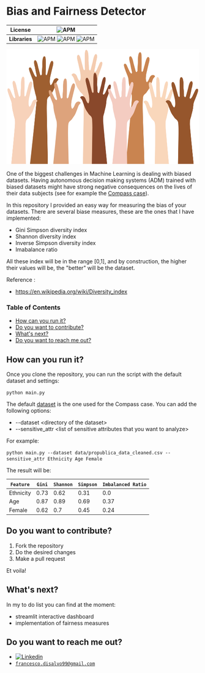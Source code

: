 # Bias and Fairness Detector

| **License** | ![APM](https://img.shields.io/apm/l/vim-mode?color=orange&label=License&logo=MIT) |
| ----- | ---- |
| **Libraries** |  ![APM](https://img.shields.io/badge/Pandas-1.2.5-green) ![APM](https://img.shields.io/badge/Numpy-1.21-green) ![APM](https://img.shields.io/badge/PrettyTable-2.1-green) 

<p align="center">
  <img src="img/bg.png" height="300px"/>
</p>

One of the biggest challenges in Machine Learning is dealing with biased datasets. Having autonomous decision making systems (ADM) trained with biased datasets might have strong negative consequences on the lives of their data subjects (see for example the [Compass case](https://www.propublica.org/article/how-we-analyzed-the-compas-recidivism-algorithm)).

In this repository I provided an easy way for measuring the bias of your datasets. There are several biase measures, these are the ones that I have implemented:
* Gini Simpson diversity index
* Shannon diversity index
* Inverse Simpson diversity index
* Imabalance ratio

All these index will be in the range [0,1], and by construction, the higher their values will be, the "better" will be the dataset. 

Reference : 
* https://en.wikipedia.org/wiki/Diversity_index

### Table of Contents  
* [How can you run it?](#run)  
* [Do you want to contribute?](#contribute)  
* [What's next?](#next)  
* [Do you want to reach me out? ](#contacts)  



<a name="run"/>

## How can you run it?
Once you clone the repository, you can run the script with the default dataset and settings:
```
python main.py
```

The default [dataset](https://www.kaggle.com/danofer/compass) is the one used for the Compass case. You can add the following options:
* --dataset \<directory of the dataset\>
* --sensitive_attr \<list of sensitive attributes that you want to analyze\>

For example: 
```
python main.py --dataset data/propublica_data_cleaned.csv --sensitive_attr Ethnicity Age Female
```

The result will be: 

|  `Feature`  | `Gini` | `Shannon` | `Simpson` | `Imbalanced Ratio` |
|-----------|------|---------|---------|------------------|
| Ethnicity | 0.73 |   0.62  |   0.31  |       0.0        |
|    Age    | 0.87 |   0.89  |   0.69  |       0.37       |
|   Female  | 0.62 |   0.7   |   0.45  |       0.24       |




<a name="contribute"/>

## Do you want to contribute?

1. Fork the repository
2. Do the desired changes
3. Make a pull request

Et voila! 


<a name="next"/>

## What's next?
In my to do list you can find at the moment:
* streamlit interactive dashboard
* implementation of fairness measures

<a name="contacts"/>

## Do you want to reach me out? 
* [![Linkedin](https://img.shields.io/badge/-LinkedIn-blue?style=flat&logo=Linkedin&logoColor=white)](https://www.linkedin.com/in/francescodisalvo-pa/)
* [`francesco.disalvo99@gmail.com`](mailto:francesco.disalvo99@gmail.com)
